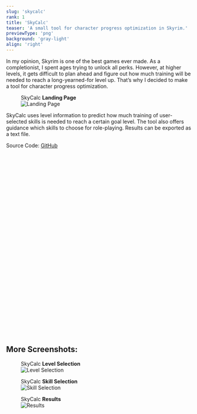 ```yaml
---
slug: 'skycalc'
rank: 1
title: 'SkyCalc'
teaser: 'A small tool for character progress optimization in Skyrim.'
previewType: 'png'
background: 'gray-light'
align: 'right'
---
```


In my opinion, Skyrim is one of the best games ever made.
As a completionist, I spent ages trying to unlock all perks.
However, at higher levels, it gets difficult to plan ahead and figure out 
how much training will be needed to reach a long-yearned-for level up.
That’s why I decided to make a tool for character progress optimization.

<figure class="right">
<figcaption>SkyCalc <strong>Landing Page</strong></figcaption>
<img src="portfolio/skycalc/landing.png" alt="Landing Page"/>
</figure>

SkyCalc uses level information to predict how much training of user-selected skills is needed to 
reach a certain goal level. 
The tool also offers guidance which skills to choose for role-playing.
Results can be exported as a text file.

<span class="meta">Source Code:</span>
<a href="https://github.com/LenaSchnedlitz/skycalc" class="link">GitHub
<svg viewBox="0 0 24 24" class="icon icon-inline"><use xlink:href="icons/sprite.svg#link"/></svg></a>


## <span class="emph">More Screenshots:</span>

<figure class="left">
<figcaption>SkyCalc <strong>Level Selection</strong></figcaption>
<img src="portfolio/skycalc/level.png" alt="Level Selection"/>
</figure>

<figure class="right">
<figcaption>SkyCalc <strong>Skill Selection</strong></figcaption>
<img src="portfolio/skycalc/skill.png" alt="Skill Selection"/>
</figure>

<figure class="center">
<figcaption>SkyCalc <strong>Results</strong></figcaption>
<img src="portfolio/skycalc/results.png" alt="Results"/>
</figure>

